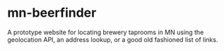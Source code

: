# mn-beerfinder
A prototype website for locating brewery taprooms in MN using the geolocation API, an address lookup, or a good old fashioned list of links.
